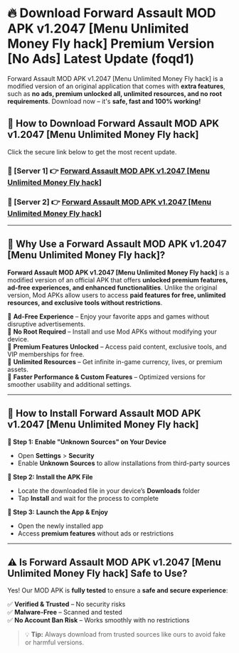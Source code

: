 # 🔥 Download Forward Assault MOD APK v1.2047 [Menu Unlimited Money Fly hack] Premium Version [No Ads] Latest Update (foqd1) 

Forward Assault MOD APK v1.2047 [Menu Unlimited Money Fly hack] is a modified version of an original application that comes with **extra features**, such as **no ads, premium unlocked all, unlimited resources, and no root requirements**. Download now – it's **safe, fast and 100% working!**

## **📱 How to Download Forward Assault MOD APK v1.2047 [Menu Unlimited Money Fly hack]**  

Click the secure link below to get the most recent update.  

 ### **📌 [Server 1] 👉** [Forward Assault MOD APK v1.2047 [Menu Unlimited Money Fly hack]](https://apkcomod.com?title=Forward_Assault_MOD_APK_v1.2047_[Menu_Unlimited_Money_Fly_hack])

 ### **📌 [Server 2] 👉** [Forward Assault MOD APK v1.2047 [Menu Unlimited Money Fly hack]](https://apkcomod.com?title=Forward_Assault_MOD_APK_v1.2047_[Menu_Unlimited_Money_Fly_hack])

---

## **🤖 Why Use a Forward Assault MOD APK v1.2047 [Menu Unlimited Money Fly hack]?**  

**Forward Assault MOD APK v1.2047 [Menu Unlimited Money Fly hack]** is a modified version of an official APK that offers **unlocked premium features, ad-free experiences, and enhanced functionalities**. Unlike the original version, Mod APKs allow users to access **paid features for free, unlimited resources, and exclusive tools without restrictions**.

🔽 **Ad-Free Experience** – Enjoy your favorite apps and games without disruptive advertisements.  
🔽 **No Root Required** – Install and use Mod APKs without modifying your device.  
🔽 **Premium Features Unlocked** – Access paid content, exclusive tools, and VIP memberships for free.  
🔽 **Unlimited Resources** – Get infinite in-game currency, lives, or premium assets.  
🔽 **Faster Performance & Custom Features** – Optimized versions for smoother usability and additional settings.  

---

## **🚀 How to Install Forward Assault MOD APK v1.2047 [Menu Unlimited Money Fly hack]**  

**🔹 Step 1:** **Enable "Unknown Sources" on Your Device**  
- Open **Settings** > **Security**  
- Enable **Unknown Sources** to allow installations from third-party sources  

**🔹 Step 2:** **Install the APK File**  
- Locate the downloaded file in your device’s **Downloads** folder  
- Tap **Install** and wait for the process to complete  

**🔹 Step 3:** **Launch the App & Enjoy**  
- Open the newly installed app  
- Access **premium features** without ads or restrictions  

---

## **⚠️ Is Forward Assault MOD APK v1.2047 [Menu Unlimited Money Fly hack] Safe to Use?**  

Yes! Our MOD APK is **fully tested** to ensure a **safe and secure experience**:

✅ **Verified & Trusted** – No security risks  
✅ **Malware-Free** – Scanned and tested  
✅ **No Account Ban Risk** – Works smoothly with no restrictions  

> 💡 **Tip:** Always download from trusted sources like ours to avoid fake or harmful versions.